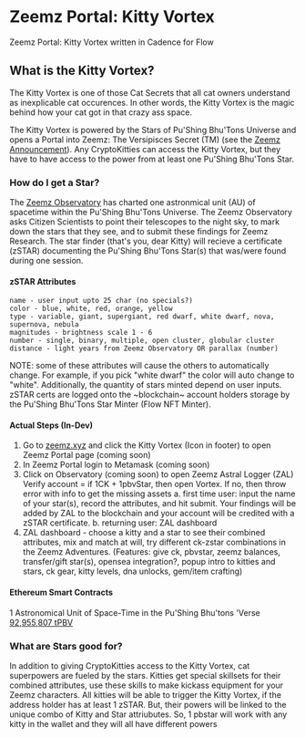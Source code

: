 # Zeemz Portal: Kitty Vortex
Zeemz Portal: Kitty Vortex written in Cadence for Flow

## What is the Kitty Vortex?
The Kitty Vortex is one of those Cat Secrets that all cat owners understand as inexplicable cat occurences. In other words, the Kitty Vortex is the magic behind how your cat got in that crazy ass space. 

The Kitty Vortex is powered by the Stars of Pu'Shing Bhu'Tons Universe and opens a Portal into Zeemz: The Versipisces Secret (TM) (see the [Zeemz Announcement](https://github.com/pushingbhutons/zeemz-ann/blob/master/README.md)). Any CryptoKitties can access the Kitty Vortex, but they have to have access to the power from at least one Pu'Shing Bhu'Tons Star.  

### How do I get a Star?
The [Zeemz Observatory](https://www.zeemz.xyz/land-registry/zeemz-tokens#h.p_6Y2oALaAFfGT) has charted one astronmical unit (AU) of spacetime within the Pu'Shing Bhu'Tons Universe. The Zeemz Observatory asks Citizen Scientists to point their telescopes to the night sky, to mark down the stars that they see, and to submit these findings for Zeemz Research. The star finder (that's you, dear Kitty) will recieve a certificate (zSTAR) documenting the Pu'Shing Bhu'Tons Star(s) that was/were found during one session. 

#### zSTAR Attributes 
    name - user input upto 25 char (no specials?)
    color - blue, white, red, orange, yellow
    type - variable, giant, supergiant, red dwarf, white dwarf, nova, supernova, nebula
    magnitudes - brightness scale 1 - 6
    number - single, binary, multiple, open cluster, globular cluster
    distance - light years from Zeemz Observatory OR parallax (number)
    
NOTE: some of these attributes will cause the others to automatically change. For example, if you pick "white dwarf" the color will auto change to "white". Additionally, the quantity of stars minted depend on user inputs. zSTAR certs are logged onto the ~blockchain~ account holders storage by the Pu'Shing Bhu'Tons Star Minter (Flow NFT Minter).


#### Actual Steps (In-Dev)
1. Go to [zeemz.xyz](https://www.zeemz.xyz) and click the Kitty Vortex (Icon in footer) to open Zeemz Portal page (coming soon)
2. In Zeemz Portal login to Metamask (coming soon) 
3. Click on Observatory (coming soon) to open Zeemz Astral Logger (ZAL) Verify account = if 1CK + 1pbvStar, then open Vortex. If no, then throw error with info to get the missing assets
  a. first time user: input the name of your star(s), record the attributes, and hit submit. Your findings will be added by ZAL to the blockchain and your account will be credited with a zSTAR certificate.
  b. returning user: ZAL dashboard
4. ZAL dashboard - choose a kitty and a star to see their combined attributes, mix and match at will, try different ck-zstar combinations in the Zeemz Adventures. (Features: give ck, pbvstar, zeemz balances, transfer/gift star(s), opensea integration?, popup intro to kitties and stars, ck gear, kitty levels, dna unlocks, gem/item crafting)

#### Ethereum Smart Contracts
1 Astronomical Unit of Space-Time in the Pu'Shing Bhu'tons 'Verse
[92,955,807 tPBV](https://etherscan.io/token/0x4877d13ac6ccaa947b74792b9bd46afc5e00e8eb)

### What are Stars good for?
In addition to giving CryptoKitties access to the Kitty Vortex, cat superpowers are fueled by the stars. Kitties get special skillsets for their combined attributes, use these skills to make kickass equipment for your Zeemz characters. All kitties will be able to trigger the Kitty Vortex, if the address holder has at least 1 zSTAR. But, their powers will be linked to the unique combo of Kitty and Star attriubutes. So, 1 pbstar will work with any kitty in the wallet and they will all have different powers
